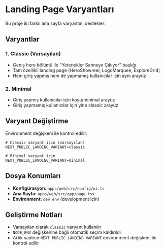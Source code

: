 # Landing Page Varyantları

Bu proje iki farklı ana sayfa varyantını destekler:

## Varyantlar

### 1. Classic (Varsayılan)
- Geniş hero bölümü ile "Yetenekler Sahneye Çıkıyor" başlığı
- Tam özellikli landing page (HeroShowreel, LogoMarquee, ExploreGrid)
- Hem giriş yapmış hem de yapmamış kullanıcılar için aynı arayüz

### 2. Minimal
- Giriş yapmış kullanıcılar için koyu/minimal arayüz
- Giriş yapmamış kullanıcılar için yine classic arayüz

## Varyant Değiştirme

Environment değişkeni ile kontrol edilir:

```env
# Classic varyant için (varsayılan)
NEXT_PUBLIC_LANDING_VARIANT=classic

# Minimal varyant için
NEXT_PUBLIC_LANDING_VARIANT=minimal
```

## Dosya Konumları

- **Konfigürasyon:** `apps/web/src/config/ui.ts`
- **Ana Sayfa:** `apps/web/src/app/page.tsx`
- **Environment:** `dev.env` (development için)

## Geliştirme Notları

- Varsayılan olarak `classic` varyant kullanılır
- `NODE_ENV` değişkenine bağlı otomatik seçim kaldırıldı
- Artık sadece `NEXT_PUBLIC_LANDING_VARIANT` environment değişkeni ile kontrol edilir
